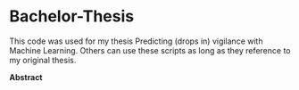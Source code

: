 # Bachelor-Thesis
This code was used for my thesis Predicting (drops in) vigilance with Machine Learning. 
Others can use these scripts as long as they reference to my original thesis. 

**Abstract**

